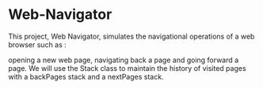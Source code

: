 # Web-Navigator

This project, Web Navigator, simulates the navigational operations of a web browser such as :

opening a new web page,
navigating back a page and
going forward a page. We will use the Stack class to maintain the history of visited pages with a backPages stack and a nextPages stack.
